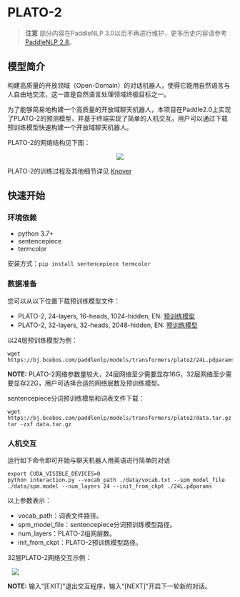 # PLATO-2

> **注意** 部分内容在PaddleNLP 3.0以后不再进行维护，更多历史内容请参考[PaddleNLP 2.8](https://github.com/PaddlePaddle/PaddleNLP/tree/release/2.8/examples/dialogue)。

## 模型简介

构建高质量的开放领域（Open-Domain）的对话机器人，使得它能用自然语言与人自由地交流，这一直是自然语言处理领域终极目标之一。

为了能够简易地构建一个高质量的开放域聊天机器人，本项目在Paddle2.0上实现了PLATO-2的预测模型，并基于终端实现了简单的人机交互。用户可以通过下载预训练模型快速构建一个开放域聊天机器人。

PLATO-2的网络结构见下图：

<p align="center"><img src="./imgs/network.png" hspace="10"/></p>

PLATO-2的训练过程及其他细节详见 [Knover](https://github.com/PaddlePaddle/Knover)

## 快速开始

### 环境依赖

- python 3.7+
- sentencepiece
- termcolor

安装方式：`pip install sentencepiece termcolor`

### 数据准备

您可以从以下位置下载预训练模型文件：

* PLATO-2, 24-layers, 16-heads, 1024-hidden, EN: [预训练模型](https://bj.bcebos.com/paddlenlp/models/transformers/plato2/24L.pdparams)
* PLATO-2, 32-layers, 32-heads, 2048-hidden, EN: [预训练模型](https://bj.bcebos.com/paddlenlp/models/transformers/plato2/32L.pdparams)

以24层预训练模型为例：

```shell
wget https://bj.bcebos.com/paddlenlp/models/transformers/plato2/24L.pdparams
```

**NOTE:** PLATO-2网络参数量较大，24层网络至少需要显存16G，32层网络至少需要显存22G，用户可选择合适的网络层数及预训练模型。

sentencepiece分词预训练模型和词表文件下载：

```shell
wget https://bj.bcebos.com/paddlenlp/models/transformers/plato2/data.tar.gz
tar -zxf data.tar.gz
```

### 人机交互

运行如下命令即可开始与聊天机器人用英语进行简单的对话

```shell
export CUDA_VISIBLE_DEVICES=0
python interaction.py --vocab_path ./data/vocab.txt --spm_model_file ./data/spm.model --num_layers 24 --init_from_ckpt ./24L.pdparams
```

以上参数表示：

* vocab_path：词表文件路径。
* spm_model_file：sentencepiece分词预训练模型路径。
* num_layers：PLATO-2组网层数。
* init_from_ckpt：PLATO-2预训练模型路径。

32层PLATO-2网络交互示例：

<p><img src="./imgs/case.jpg" hspace="10"/></p>

**NOTE:** 输入"[EXIT]"退出交互程序，输入"[NEXT]"开启下一轮新的对话。
